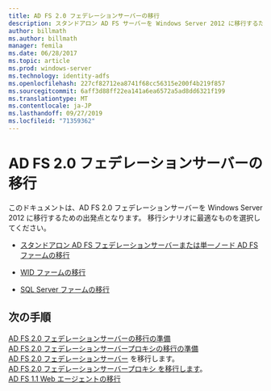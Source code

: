 ```yaml
---
title: AD FS 2.0 フェデレーションサーバーの移行
description: スタンドアロン AD FS サーバーを Windows Server 2012 に移行するための準備作業について説明します。
author: billmath
ms.author: billmath
manager: femila
ms.date: 06/28/2017
ms.topic: article
ms.prod: windows-server
ms.technology: identity-adfs
ms.openlocfilehash: 227cf82712ea8741f68cc56315e200f4b219f857
ms.sourcegitcommit: 6aff3d88ff22ea141a6ea6572a5ad8dd6321f199
ms.translationtype: MT
ms.contentlocale: ja-JP
ms.lasthandoff: 09/27/2019
ms.locfileid: "71359362"
---
```

# <a name="migrate-the-ad-fs-20-federation-server"></a>AD FS 2.0 フェデレーションサーバーの移行


このドキュメントは、AD FS 2.0 フェデレーションサーバーを Windows Server 2012 に移行するための出発点となります。  移行シナリオに最適なものを選択してください。  
  
-   [スタンドアロン AD FS フェデレーションサーバーまたは単一ノード AD FS ファームの移行](migrate-ad-fs-stand-alone-server.md)  
  
-   [WID ファームの移行](migrate-ad-fs-wid-farm.md)  
  
-   [SQL Server ファームの移行](migrate-ad-fs-sql-farm.md) 

  



  

  
## <a name="next-steps"></a>次の手順
 [AD FS 2.0 フェデレーションサーバーの移行の準備](prepare-to-migrate-ad-fs-fed-server.md)   
 [AD FS 2.0 フェデレーションサーバープロキシの移行の準備](prepare-to-migrate-ad-fs-fed-proxy.md)   
 [AD FS 2.0 フェデレーションサーバー](migrate-the-ad-fs-fed-server.md)  を移行します。  
 [AD FS 2.0 フェデレーションサーバープロキシ   を移行します](migrate-the-ad-fs-2-fed-server-proxy.md)。  
 [AD FS 1.1 Web エージェントの移行](migrate-the-ad-fs-web-agent.md)